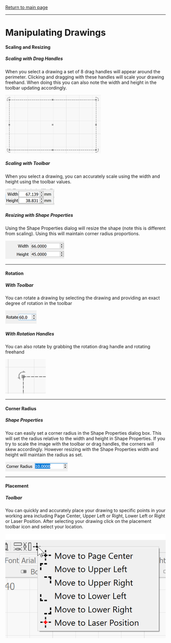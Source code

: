 [Return to main page](README.md)

----

# Manipulating Drawings

#### Scaling and Resizing

##### Scaling with Drag Handles

When you select a drawing a set of 8 drag handles will appear around the perimeter. Clicking and dragging with these handles will scale your drawing freehand. When doing this you can also note the width and height in the toolbar updating accordingly. 

![Scale with Drag Handles](/img/Scale-Drag-Handles.png)

##### Scaling with Toolbar

When you select a drawing, you can accurately scale using the width and height using the toolbar values.

![Toolbar Width Height](/img/Scale-Width-Height.png)

##### Resizing with Shape Properties

Using the Shape Properties dialog will resize the shape (note this is different from scaling). Using this will maintain corner radius proportions.

![Scale Shape Properties](/img/Scale-Shape-Properties.PNG)

-----------

#### Rotation

##### With Toolbar

You can rotate a drawing by selecting the drawing and providing an exact degree of rotation in the toolbar

![Rotate Toolbar](img/Rotate-Toolbar.png)

##### With Rotation Handles

You can also rotate by grabbing the rotation drag handle and rotating freehand

![Rotate Drag Handles](img/Rotate-Drag-Handle.png)

-------------------

#### Corner Radius

##### Shape Properties

You can easily set a corner radius in the Shape Properties dialog box. This will set the radius relative to the width and height in Shape Properties. If you try to scale the image with the toolbar or drag handles, the corners will skew accordingly. However resizing with the Shape Properties width and height will maintain the radius as set.

![Corner Radius](/img/Corner-Radius.png)

---------------

#### Placement

##### Toolbar

You can quickly and accurately place your drawing to specific points in your working area including Page Center, Upper Left or Right, Lower Left or Right or Laser Position. After selecting your drawing click on the placement toolbar icon and select your location.

![Image Placement](/img/Image-Placement.png)

